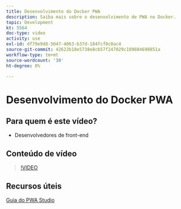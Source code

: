 ```yaml
---
title: Desenvolvimento do Docker PWA
description: Saiba mais sobre o desenvolvimento de PWA no Docker.
topic: Development
kt: 5564
doc-type: video
activity: use
exl-id: df79e9d8-5047-4063-b37d-184fcf0c0ac4
source-git-commit: 42622b18e5738e8cb57f247029c189884698851a
workflow-type: tm+mt
source-wordcount: '30'
ht-degree: 0%

---
```


# Desenvolvimento do Docker PWA

## Para quem é este vídeo?

- Desenvolvedores de front-end

## Conteúdo de vídeo

>[!VIDEO](https://video.tv.adobe.com/v/35784?quality=12&learn=on)

## Recursos úteis

[Guia do PWA Studio](https://developer.adobe.com/commerce/pwa-studio/)

